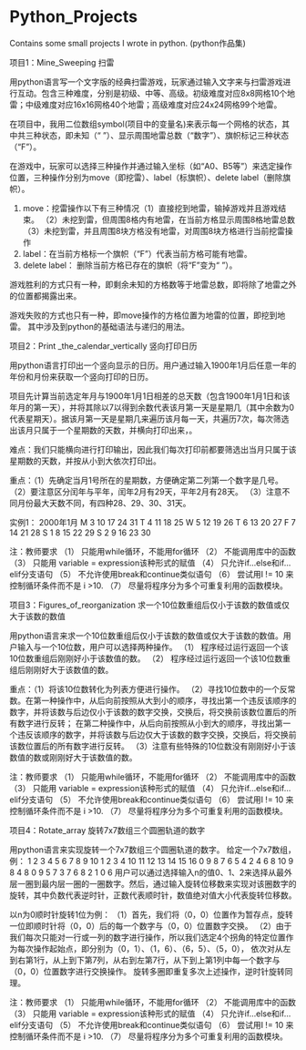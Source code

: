 # Python_Projects
Contains some small projects I wrote in python. (python作品集)


项目1：Mine_Sweeping 扫雷

用python语言写一个文字版的经典扫雷游戏，玩家通过输入文字来与扫雷游戏进行互动。包含三种难度，分别是初级、中等、高级。初级难度对应8x8网格10个地雷；中级难度对应16x16网格40个地雷；高级难度对应24x24网格99个地雷。

在项目中，我用二位数组symbol(项目中的变量名)来表示每一个网格的状态，其中共三种状态，即未知（“ ”）、显示周围地雷总数（“数字”）、旗帜标记三种状态（“F”）。

在游戏中，玩家可以选择三种操作并通过输入坐标（如“A0、B5等”）来选定操作位置，三种操作分别为move（即挖雷）、label（标旗帜）、delete label（删除旗帜）。
1.	move：挖雷操作以下有三种情况（1）直接挖到地雷，输掉游戏并且游戏结束。
                              （2）未挖到雷，但周围8格内有地雷，在当前方格显示周围8格地雷总数
                              （3）未挖到雷，并且周围8块方格没有地雷，对周围8块方格进行当前挖雷操作
2.  label：在当前方格标一个旗帜（“F”）代表当前方格可能有地雷。
3.  delete label： 删除当前方格已存在的旗帜（将“F”变为“ ”）。

游戏胜利的方式只有一种，即剩余未知的方格数等于地雷总数，即将除了地雷之外的位置都揭露出来。

游戏失败的方式也只有一种，即move操作的方格位置为地雷的位置，即挖到地雷。
其中涉及到python的基础语法与递归的用法。




项目2：Print _the_calendar_vertically 竖向打印日历

用python语言打印出一个竖向显示的日历。用户通过输入1900年1月后任意一年的年份和月份来获取一个竖向打印的日历。

项目先计算当前选定年月与1900年1月1日相差的总天数（包含1900年1月1日和该年月的第一天），并将其除以7以得到余数代表该月第一天是星期几（其中余数为0代表星期天）。据该月第一天是星期几来遍历该月每一天，共遍历7次，每次筛选出该月只属于一个星期数的天数，并横向打印出来，。

难点：我们只能横向进行打印输出，因此我们每次打印前都要筛选出当月只属于该星期数的天数，并按从小到大依次打印出。

重点：（1）先确定当月1号所在的星期数，方便确定第二列第一个数字是几号。
     （2）要注意区分闰年与平年，闰年2月有29天，平年2月有28天。
     （3）注意不同月份最大天数不同，有四种28、29、30、31天。

实例1：
2000年1月
M     3 10 17 24 31 
T     4 11 18 25 
W     5 12 19 26 
T     6 13 20 27 
F     7 14 21 28 
S  1  8 15 22 29 
S  2  9 16 23 30

注：教师要求
（1）	只能用while循环，不能用for循环
（2）	不能调用库中的函数
（3）	只能用 variable = expression该种形式的赋值
（4）	只允许if…else和if…elif分支语句
（5）	不允许使用break和continue类似语句
（6）	尝试用I != 10 来控制循环条件而不是 i >10.
（7）	尽量将程序分为多个可重复利用的函数模块。




项目3：Figures_of_reorganization 求一个10位数重组后仅小于该数的数值或仅大于该数的数值

用python语言来求一个10位数重组后仅小于该数的数值或仅大于该数的数值。用户输入与一个10位数，用户可以选择两种操作。
（1）	程序经过运行返回一个该10位数重组后刚刚好小于该数值的数。
（2）	程序经过运行返回一个该10位数重组后刚刚好大于该数值的数。

重点：（1）将该10位数转化为列表方便进行操作。
     （2）寻找10位数中的一个反常数。在第一种操作中，从后向前按照从大到小的顺序，寻找出第一个违反该顺序的数字，并将该数与后边仅小于该数的数字交换，交换后，将交换前该数位置后的所有数字进行反转；
          在第二种操作中，从后向前按照从小到大的顺序，寻找出第一个违反该顺序的数字，并将该数与后边仅大于该数的数字交换，交换后，将交换前该数位置后的所有数字进行反转。
     （3）注意有些特殊的10位数没有刚刚好小于该数值的数或刚刚好大于该数值的数。

注：教师要求
（1）	只能用while循环，不能用for循环
（2）	不能调用库中的函数
（3）	只能用 variable = expression该种形式的赋值
（4）	只允许if…else和if…elif分支语句
（5）	不允许使用break和continue类似语句
（6）	尝试用I != 10 来控制循环条件而不是 i >10.
（7）  尽量将程序分为多个可重复利用的函数模块。




项目4：Rotate_array 旋转7x7数组三个圆圈轨道的数字

用python语言来实现旋转一个7x7数组三个圆圈轨道的数字。
给定一个7x7数组，
例：
1  2  3  4  5  6  7 
8  9  10  1  2  3  4 
10 11 12 13 14 15 16 
0  9  8  7  6  5  4 
2  4  6  8 10  9  8 
4  8  0  9  5  7  3 
7  6  8  2  1  0  6
用户可以通过选择输入n的值0、1、2来选择从最外层一圈到最内层一圈的一圈数字。然后，通过输入旋转位移数来实现对该圈数字的旋转，其中负数代表逆时针，正数代表顺时针，数值绝对值大小代表旋转位移数。

以n为0顺时针旋转1位为例：
（1）首先，我们将（0，0）位置作为暂存点，旋转一位即顺时针将（0，0）后的每一个数字与（0，0）位置数字交换。
（2）由于我们每次只能对一行或一列的数字进行操作，所以我们选定4个拐角的特定位置作为每次操作起始点，即分别为（0，1）、（1，6）、（6，5）、（5，0），
    依次对从左到右第1行，从上到下第7列，从右到左第7行，从下到上第1列中每一个数字与（0，0）位置数字进行交换操作。
旋转多圈即重复多次上述操作，逆时针旋转同理。

注：教师要求
（1）	只能用while循环，不能用for循环
（2）	不能调用库中的函数
（3）	只能用 variable = expression该种形式的赋值
（4）	只允许if…else和if…elif分支语句
（5）	不允许使用break和continue类似语句
（6）  尝试用I != 10 来控制循环条件而不是 i >10.
（7）  尽量将程序分为多个可重复利用的函数模块。
